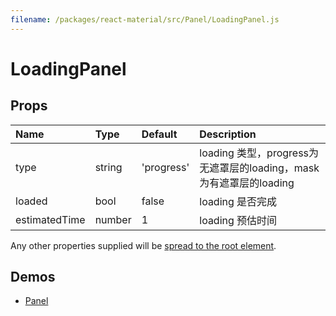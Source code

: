 ```yaml
---
filename: /packages/react-material/src/Panel/LoadingPanel.js
---
```


<!--- This documentation is automatically generated, do not try to edit it. -->

# LoadingPanel



## Props

| Name | Type | Default | Description |
|:-----|:-----|:--------|:------------|
| <span class="prop-name">type</span> | <span class="prop-type">string | <span class="prop-default">'progress'</span> | loading 类型，progress为无遮罩层的loading，mask为有遮罩层的loading |
| <span class="prop-name">loaded</span> | <span class="prop-type">bool | <span class="prop-default">false</span> | loading 是否完成 |
| <span class="prop-name">estimatedTime</span> | <span class="prop-type">number | <span class="prop-default">1</span> | loading 预估时间 |

Any other properties supplied will be [spread to the root element](/guides/api#spread).

## Demos

- [Panel](/demos/panel)

